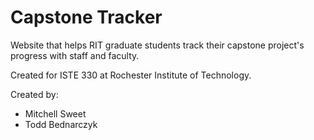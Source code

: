 # Capstone Tracker
Website that helps RIT graduate students track their capstone project's progress with staff and faculty. 

Created for ISTE 330 at Rochester Institute of Technology. 

Created by: 
- Mitchell Sweet
- Todd Bednarczyk
